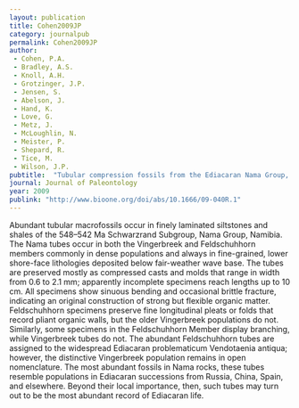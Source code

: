 ```yaml
---
layout: publication
title: Cohen2009JP
category: journalpub
permalink: Cohen2009JP
author: 
 - Cohen, P.A. 
 - Bradley, A.S. 
 - Knoll, A.H.  
 - Grotzinger, J.P. 
 - Jensen, S. 
 - Abelson, J. 
 - Hand, K. 
 - Love, G. 
 - Metz, J. 
 - McLoughlin, N. 
 - Meister, P. 
 - Shepard, R. 
 - Tice, M. 
 - Wilson, J.P. 
pubtitle:  "Tubular compression fossils from the Ediacaran Nama Group, Namibia"
journal: Journal of Paleontology 
year: 2009
publink: "http://www.bioone.org/doi/abs/10.1666/09-040R.1"
---
```

Abundant tubular macrofossils occur in finely laminated siltstones and shales of the 548–542 Ma Schwarzrand Subgroup, Nama Group, Namibia. The Nama tubes occur in both the Vingerbreek and Feldschuhhorn members commonly in dense populations and always in fine-grained, lower shore-face lithologies deposited below fair-weather wave base. The tubes are preserved mostly as compressed casts and molds that range in width from 0.6 to 2.1 mm; apparently incomplete specimens reach lengths up to 10 cm. All specimens show sinuous bending and occasional brittle fracture, indicating an original construction of strong but flexible organic matter. Feldschuhhorn specimens preserve fine longitudinal pleats or folds that record pliant organic walls, but the older Vingerbreek populations do not. Similarly, some specimens in the Feldschuhhorn Member display branching, while Vingerbreek tubes do not. The abundant Feldschuhhorn tubes are assigned to the widespread Ediacaran problematicum Vendotaenia antiqua; however, the distinctive Vingerbreek population remains in open nomenclature. The most abundant fossils in Nama rocks, these tubes resemble populations in Ediacaran successions from Russia, China, Spain, and elsewhere. Beyond their local importance, then, such tubes may turn out to be the most abundant record of Ediacaran life.